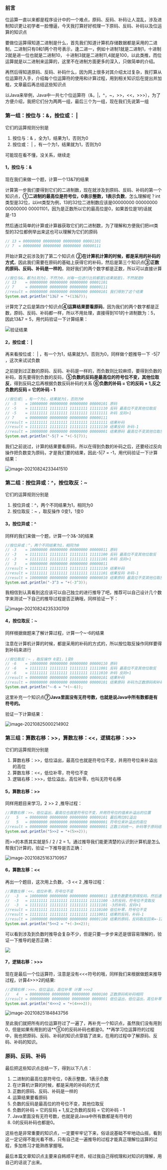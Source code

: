 ### 前言

位运算一直以来都是程序设计中的一个难点，原码、反码、补码让人混乱，涉及进制知识更让初学者一脸懵逼，今天我打算好好梳理一下原码、反码、补码以及位运算的知识点

要做位运算得知道二进制是什么，首先我们知道计算机存储数据都是采用的二进制，二进制只有0和1两个符号表示，逢二进一，例如十进制1就是二进制1，十进制2就是进一位也就是二进制10， 十进制3就是二进制11,4就是100，以此类推，而位运算就是以二进制来运算的，这里不在进制方面更多的深入，只做简单的介绍。

再然后得知道原码、反码、补码什么，因为网上很多对其介绍太过复杂，我打算从位运算符入手，介绍每个位运算符的使用和计算过程，用到相关知识后在提出并加粗，文章最后再总结这些知识点

以Java来举例，Java中一共七个位运算符（&，|，^，~，>>，<<，>>>），为了方便介绍，我把它们分为两两一组，最后三个为一组，现在我们先说第一组

### 第一组：按位与：&，按位或： |

它们的运算规则分别是

1. 按位与：& ，全为1，结果为1，否则为0
2. 按位或： | ，有一个为1，结果就为1，否则为0 

可能现在看不懂，没关系，继续走

#### 1，按位与：&

现在我们来做一个题，计算一个13&7的结果

计算第一步我们要得到它们的二进制数，现在就涉及到原码、反码、补码的第一个知识点，**①二进制的最高位是符号位，0表示整数，1表示负数**，怎么理解呢？int类型是32位，以int类型为例，13的32位二进制数应该是00000000 00000000 00000000 00001101，因为是正数所以它的最高位是0，如果首位是1的话就是-13

然后通过简单的计算或计算器获取它们的二进制数，为了理解和方便我们把int类型的32位都例举出来这也可以理解为它们的原码

```java
// 13 = 00000000 00000000 00000000 00001101
// 7  = 00000000 00000000 00000000 00000111
```

开始计算之前涉及到了第二个知识点 **②在计算机计算的时候，都是采用的补码的方式**，因此我们需要在原码的基础上获得它的补码，然后是第三个知识点**③正数的原码、反码、补码是一样的**，刚好我们的两个数字都是正数，所以可以直接计算

```java
//按位与&，都为1则为1，不然为0，对每一位进行比较都是1结果就是1，不然就是0
// 13    = 00000000 00000000 00000000 00001101
// 7     = 00000000 00000000 00000000 00000111
//result = 00000000 00000000 00000000 00000101 我们得到了这个结果
System.out.println("13&7 = "+(13&7));
```

计算完了之后是第四个知识点**④运算结果要看原码**，因为我们的两个数字都是正数，原码、反码、补码都一样，所以不用处理，直接得到101的十进制数为：5，因此13&7 = 5，用代码验证一下计算结果：

![验证结果](C:\Users\MoWang\AppData\Roaming\Typora\typora-user-images\image-20210824230859260.png)

#### 2，按位或： | 

再来看按位或： | ，有一个为1，结果就为1，否则为0，同样做个题推导一下 -5|7 ，这次来试试负数

之前提到过正数的原码、反码、补码是一样的，而负数则比较麻烦，要得到负数的补码，首先要得到负数的反码，**⑤负数的反码是最高位的符号位不变，其他位取反**，得到反码之后再根据负数反码补码的关系 **⑥负数的补码 = 它的反码 + 1,反之负数的反码 = 它的补码 - 1**

```java
//按位或| ，有一个为1，结果就为1，否则为0
// -5    = 10000000 00000000 00000000 00000101 原码
// -5    = 11111111 11111111 11111111 11111110 反码 最高位不变其他位取反
// -5    = 11111111 11111111 11111111 11111111 补码 反码+1
// 7     = 00000000 00000000 00000000 00000111
//result = 11111111 11111111 11111111 11111111 结果补码 
//result = 11111111 11111111 11111111 11111110 结果反码 补码-1
//result = 10000000 00000000 00000000 00000001 结果原码 最高位不变其他位取反
System.out.println("-5|7 = "+(-5|7));
```

我们之前说过，计算的结果要看原码，所以在得到负数的补码之后，还要经过反向操作把负数变为原码，才是我们要的结果，因此-5|7 = -1，用代码验证一下计算结果：

![image-20210824233441510](C:\Users\MoWang\AppData\Roaming\Typora\typora-user-images\image-20210824233441510.png)

### 第二组：按位异或：^，按位取反：~

它们的运算规则分别是

1. 按位异或：^，两个不同结果为1，相同为0
2. 按位取反：~ ，取反操作 0变1，1变0

#### 3，按位异或：^

同样的我们来做一个题，计算一个3&-3的结果

```java
//按位异或：^，两个不同结果为1，相同为0
// -3    = 10000000 00000000 00000000 00000011 原码
// -3    = 11111111 11111111 11111111 11111100 反码 最高位不变其他位取反
// -3    = 11111111 11111111 11111111 11111101 补码 反码+1
//  3    = 00000000 00000000 00000000 00000011
//result = 11111111 11111111 11111111 11111110 结果补码
//result = 11111111 11111111 11111111 11111101 结果反码 补码-1
//result = 10000000 00000000 00000000 00000010 结果原码 最高位不变其他位取反 = -2
System.out.println("-3^3 = "+(-3^3));
```

我相信到认真看到这应该可以自己独立的进行推导了吧，推荐可以自己设计几个数字来测试一下自己的推导过程是否正确哦，同样验证一下：

![image-20210824235330709](C:\Users\MoWang\AppData\Roaming\Typora\typora-user-images\image-20210824235330709.png)

#### 4，按位取反：~ 

同样根据做题来了解计算过程，计算一个~-6的结果

注意在计算机计算的时候，都是采用的补码的方式的，所以按位取反操作同样要得到补码来进行

```java
//按位取反：~ ，取反操作 0变1，1变0
// -6    = 10000000 00000000 00000000 00000110 原码
// -6    = 11111111 11111111 11111111 11111001 反码 最高位不变其他位取反
// -6    = 11111111 11111111 11111111 11111010 补码 反码+1
//result = 00000000 00000000 00000000 00000101 结果补码
//result = 00000000 00000000 00000000 00000101 结果原码 补码为正数原码和补码一致 = 5
System.out.println("~-6 = "+(~-6));
```

这里补充一个知识点**⑦Java里面没有无符号数，也就是说Java中所有数都是有符号的。**

验证一下计算结果：

![image-20210825000214902](C:\Users\MoWang\AppData\Roaming\Typora\typora-user-images\image-20210825000214902.png)

### 第三组：算数右移：>>，算数左移：<<，逻辑右移：>>>

它们的运算规则分别是

1. 算数右移：>>，低位溢出，最高位也就是符号位不变，并用符号位来补溢出的高位
2. 算数左移：<<，低位补零，符号位不变
3. 逻辑右移：>>>，低位溢出，高位补零，也叫无符号右移

#### 5，算数右移：>>

同样用题目来学习，2 >> 2 ,推导过程：

```java
//算数右移：>>，低位溢出，最高位也就是符号位不变，并用符号位的值来补溢出的位置
//   5   = 00000000 00000000 00000000 00000101 最后两位01溢出
//   5   = 00000000 00000000 00000000 00000001 符号位来补溢出的高位
//result = 00000000 00000000 00000000 00000001 正数三码统一，补码等于原码结果为1
System.out.println("5>>2 = "+(5>>2)); 
```

而>>的本质其实就是5 / 2 / 2 = 1，通过推导我们能更清楚的认识到计算机是怎么帮我们计算的，验证一下推导是否正确：

![image-20210825163710957](C:\Users\MoWang\AppData\Roaming\Typora\typora-user-images\image-20210825163710957.png)

#### 6，算数左移：<<

再出一个题目，这次用上负数，-3 << 2 ,推导过程：

```java
//算数左移：<<，低位补零，符号位不变
//  -3   = 10000000 00000000 00000000 00000011 注意负数要先获得反码，然后通过反码获得补码才能计算
//  -3   = 11111111 11111111 11111111 11111100 -3的反码，符号位不变取反
//  -3   = 11111111 11111111 11111111 11111101 -3的补码，反码+1
//result = 11111111 11111111 11111111 11110100 低位补零，符号位不变
//result = 11111111 11111111 11111111 11110011 结果的反码，补码-1
//result = 10000000 00000000 00000000 00001100 结果的原码，反码取反回来=-12
System.out.println("5<<2 = "+(-3<<2));
```

可以看到涉及到负数时推导会复杂不少，但是只要一步步来还是很容易理解的，验证一下推导的是否正确：

![](C:\Users\MoWang\AppData\Roaming\Typora\typora-user-images\image-20210825180327533.png)

#### 7，逻辑右移：>>>

现在是最后一个位运算符，注意是没有<<<符号的哦，同样我们来根据做题来推导过程，计算4>>>2的结果:

```java
//逻辑右移：>>>，低位溢出，高位补零 计算 >>>2
//   4   = 000000000 00000000 00000000 0000100 正数原码和补码相同
//result = 000000000 00000000 00000000 0000001 低位溢出，低位溢出，高位补零 = 1
System.out.println("4>>>2 = "+(4>>>2));
```

![image-20210825184843756](C:\Users\MoWang\AppData\Roaming\Typora\typora-user-images\image-20210825184843756.png)

至此我们就把所有的位运算符过了一遍了，再补充一个知识点，虽然我们没有用到0，但是如果有用到的话**⑧0的反码补码也都是0。**再学习位运算符的过程中，我也把原码、反码、补码的知识点穿插了进来，在用的过程中了解原码、反码、补码的知识。

### 原码、反码、补码

最后把这些知识点总结一下，得到以下八点：

1. 二进制的最高位是符号位，0表示整数，1表示负数
2. 在计算机计算的时候，都是采用的补码的方式
3. 正数的原码、反码、补码是一样的
4. 运算结果要看原码
5. 负数的反码是最高位的符号位不变，其他位取反
6. 负数的补码 = 它的反码 + 1,反之负数的反码 = 它的补码 - 1
7. Java里面没有无符号数，也就是说Java中所有数都是有符号的
8. 0的反码补码也都是0。

这些也是非常重要的知识点，一定要牢牢记下来，俗话说基础不牢地动山摇，看到这一定记得不能光看不练，只有自己走一遍推导的过程才能真正理解位运算的过程，多加练习才能熟练掌握哦。

最后本篇文章知识点主要来自韩顺平老师，经过我自己得梳理和对知识的理解，用自己的话说了出来。

